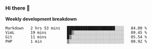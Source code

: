 ### Hi there 👋


**Weekly development breakdown**

<!--START_SECTION:waka-->
```text
Markdown   2 hrs 53 mins   █████████████████████░░░░   84.09 % 
VimL       19 mins         ██▒░░░░░░░░░░░░░░░░░░░░░░   09.45 % 
Git        11 mins         █▒░░░░░░░░░░░░░░░░░░░░░░░   05.54 % 
PHP        1 min           ▒░░░░░░░░░░░░░░░░░░░░░░░░   00.92 % 
```
<!--END_SECTION:waka-->
